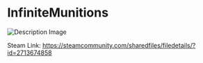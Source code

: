 # InfiniteMunitions

![Description Image](https://steamuserimages-a.akamaihd.net/ugc/1824520904692804440/78F534B528C7C96544D73A3B1AF93458EC04DEC0/)

Steam Link: https://steamcommunity.com/sharedfiles/filedetails/?id=2713674858
